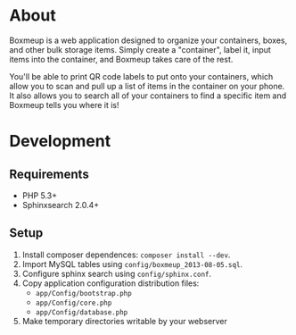 # About
Boxmeup is a web application designed to organize your containers, boxes, and
other bulk storage items.  Simply create a "container", label it, input items into
the container, and Boxmeup takes care of the rest.

You'll be able to print QR code labels to put onto your containers, which allow
you to scan and pull up a list of items in the container on your phone.  It also
allows you to search all of your containers to find a specific item and Boxmeup
tells you where it is!

# Development

## Requirements

* PHP 5.3+
* Sphinxsearch 2.0.4+

## Setup

1. Install composer dependences: `composer install --dev`.
1. Import MySQL tables using `config/boxmeup_2013-08-05.sql`.
1. Configure sphinx search using `config/sphinx.conf`.
1. Copy application configuration distribution files:
    * `app/Config/bootstrap.php`
    * `app/Config/core.php`
    * `app/Config/database.php`
1. Make temporary directories writable by your webserver
